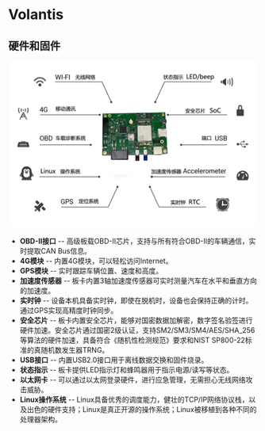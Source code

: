 # Volantis

## 硬件和固件

![Volantis](/profile/images/device.jpg)

- **OBD-II接口** -- 高级板载OBD-II芯片，支持与所有符合OBD-II的车辆通信，实时提取CAN Bus信息。
- **4G模块** -- 内置4G模块，可以轻松访问Internet。
- **GPS模块** -- 实时跟踪车辆位置、速度和高度。
- **加速度传感器** -- 板卡内置3轴加速度传感器可实时测量汽车在水平和垂直方向的加速度。
- **实时钟** -- 设备本机具备实时钟，即使在脱机时，设备也会保持正确的计时。通过GPS实现高精度时钟同步。
- **安全芯片** -- 板卡内置安全芯片，能够对国密数据加解密，数字签名验签进行硬件加速。安全芯片通过国密2级认证，支持SM2/SM3/SM4/AES/SHA_256等算法的硬件加速，具备符合《随机性检测规范》要求和NIST SP800-22标准的真随机数发生器TRNG。
- **USB接口** -- 内置USB2.0接口用于离线数据交换和固件烧录。
- **状态指示** -- 板卡提供LED指示灯和蜂鸣器用于指示电源/读写等状态。
- **以太网卡** -- 可以通过以太网登录硬件，进行应急管理，无需担心无线网络攻击威胁。
- **Linux操作系统** -- Linux具备优秀的调度能力，健壮的TCP/IP网络协议栈，以及出色的硬件支持；Linux是真正开源的操作系统；Linux被移植到各种不同的处理器架构。
